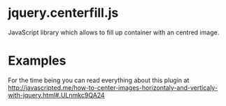 jquery.centerfill.js
====================

JavaScript library which allows to fill up container with an centred image.

Examples
========

For the time being you can read everything about this plugin at http://javascripted.me/how-to-center-images-horizontaly-and-verticaly-with-jquery.html#.ULnmkc9QA24
